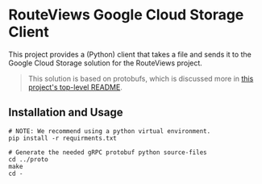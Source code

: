 # RouteViews Google Cloud Storage Client

This project provides a (Python) client that takes a file and sends it to the Google Cloud 
Storage solution for the RouteViews project. 

> This solution is based on protobufs, which is discussed more in [this project's top-level 
> README](../README.md).

## Installation and Usage

    # NOTE: We recommend using a python virtual environment.
    pip install -r requirments.txt

    # Generate the needed gRPC protobuf python source-files
    cd ../proto
    make
    cd -
